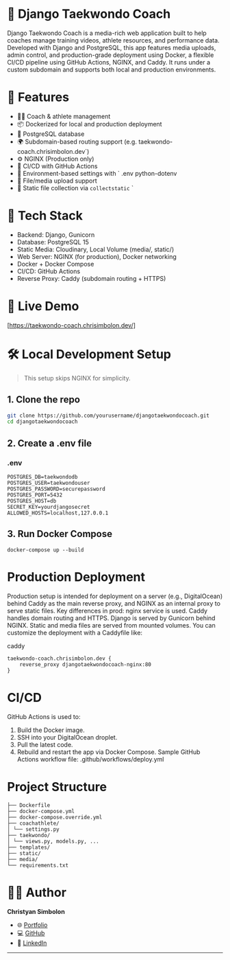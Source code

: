 # 🥋 Django Taekwondo Coach

Django Taekwondo Coach is a media-rich web application built to help coaches manage training videos, athlete resources, and performance data. Developed with Django and PostgreSQL, this app features media uploads, admin control, and production-grade deployment using Docker, a flexible CI/CD pipeline using GitHub Actions, NGINX, and Caddy.
It runs under a custom subdomain and supports both local and production environments.

# 🚀 Features

- 🧑🏫 Coach & athlete management
- 📦 Dockerized for local and production deployment
- 🐘 PostgreSQL database
- 🌍 Subdomain-based routing support (e.g. taekwondo-coach.chrisimbolon.dev`)
- ⚙ NGINX (Production only)
- 🔄 CI/CD with GitHub Actions
- 🧪 Environment-based settings with ` .env python-dotenv
- 💾 File/media upload support
- 🧹 Static file collection via `collectstatic`
  `

# 🧱 Tech Stack

- Backend: Django, Gunicorn
- Database: PostgreSQL 15
- Static Media: Cloudinary, Local Volume (media/, static/)
- Web Server: NGINX (for production), Docker networking
- Docker + Docker Compose
- CI/CD: GitHub Actions
- Reverse Proxy: Caddy (subdomain routing + HTTPS)

# 🚀 Live Demo

[https://taekwondo-coach.chrisimbolon.dev/]

# 🛠 Local Development Setup

> This setup skips NGINX for simplicity.

## 1. Clone the repo

```bash
git clone https://github.com/yourusername/djangotaekwondocoach.git
cd djangotaekwondocoach
```

## 2. Create a .env file

### .env

```
POSTGRES_DB=taekwondodb
POSTGRES_USER=taekwondouser
POSTGRES_PASSWORD=securepassword
POSTGRES_PORT=5432
POSTGRES_HOST=db
SECRET_KEY=yourdjangosecret
ALLOWED_HOSTS=localhost,127.0.0.1
```

## 3. Run Docker Compose

```
docker-compose up --build
```

# Production Deployment

Production setup is intended for deployment on a server (e.g., DigitalOcean) behind Caddy as the main
reverse proxy, and NGINX as an internal proxy to serve static files.
Key differences in prod:
nginx service is used.
Caddy handles domain routing and HTTPS.
Django is served by Gunicorn behind NGINX.
Static and media files are served from mounted volumes.
You can customize the deployment with a Caddyfile like:

caddy

```
taekwondo-coach.chrisimbolon.dev {
    reverse_proxy djangotaekwondocoach-nginx:80
}
```

# CI/CD

GitHub Actions is used to:

1. Build the Docker image.
2. SSH into your DigitalOcean droplet.
3. Pull the latest code.
4. Rebuild and restart the app via Docker Compose.
   Sample GitHub Actions workflow file: .github/workflows/deploy.yml

# Project Structure

```
├── Dockerfile
├── docker-compose.yml
├── docker-compose.override.yml
├── coachathlete/
│ └── settings.py
├── taekwondo/
│ └── views.py, models.py, ...
├── templates/
├── static/
├── media/
└── requirements.txt
```

# 🙋‍♂️ Author

**Christyan Simbolon**

- 🌐 [Portfolio](https://chrisimbolon.dev)
- 💻 [GitHub](https://github.com/chrisimbolon)
- 🔗 [LinkedIn](https://linkedin.com/in/christyan-simbolon-60a854360)

---
